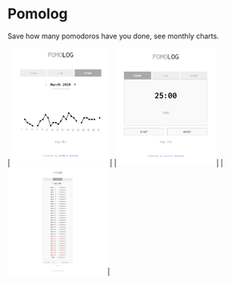# Pomolog
Save how many pomodoros have you done, see monthly charts.


|<img src="https://raw.githubusercontent.com/BerkinAKKAYA/Pomolog/master/Screenshots/SS1.PNG" width="200">|
|<img src="https://raw.githubusercontent.com/BerkinAKKAYA/Pomolog/master/Screenshots/SS2.PNG" width="200">|
|<img src="https://raw.githubusercontent.com/BerkinAKKAYA/Pomolog/master/Screenshots/SS3.png" width="200">|
